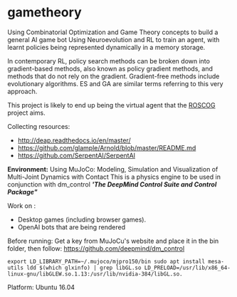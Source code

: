 # gametheory
Using Combinatorial Optimization and Game Theory concepts to build a general AI game bot
Using Neuroevolution and RL to train an agent, with learnt policies being represented dynamically in a memory storage.

In contemporary RL, policy search methods can be broken down into gradient-based methods, also known as policy gradient methods, and methods that do not rely on the gradient. Gradient-free methods include evolutionary algorithms. ES and GA are similar terms referring to this very approach. 

This project is likely to end up being the virtual agent that the [ROSCOG](https://github.com/blackvitriol/ROSCOG) project aims.

Collecting resources:
- http://deap.readthedocs.io/en/master/
- https://github.com/glample/Arnold/blob/master/README.md
- https://github.com/SerpentAI/SerpentAI

**Environment:**
Using MuJoCo: Modeling, Simulation and Visualization of Multi-Joint Dynamics with Contact
This is a physics engine to be used in conjunction with dm_control ***'The DeepMind Control Suite and Control Package"***

Work on :
- Desktop games (including browser games).
- OpenAI bots that are being rendered

Before running: 
Get a key from MuJoCu's website and place it in the bin folder, then follow:
https://github.com/deepmind/dm_control

`
export LD_LIBRARY_PATH=~/.mujoco/mjpro150/bin
sudo apt install mesa-utils
ldd $(which glxinfo) | grep libGL.so
LD_PRELOAD=/usr/lib/x86_64-linux-gnu/libGLEW.so.1.13:/usr/lib/nvidia-384/libGL.so.
`

Platform: Ubuntu 16.04
